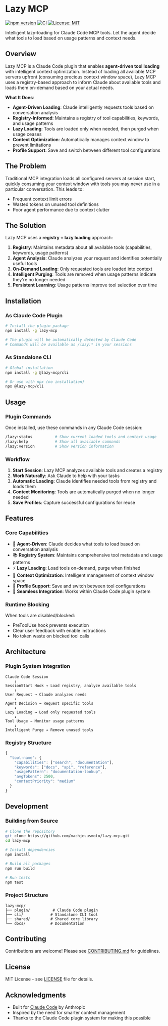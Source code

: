 # Lazy MCP

[![npm version](https://img.shields.io/npm/v/lazy-mcp.svg)](https://www.npmjs.com/package/lazy-mcp)
[![CI](https://github.com/machjesusmoto/lazy-mcp/actions/workflows/ci.yml/badge.svg)](https://github.com/machjesusmoto/lazy-mcp/actions/workflows/ci.yml)
[![License: MIT](https://img.shields.io/badge/License-MIT-yellow.svg)](https://opensource.org/licenses/MIT)

Intelligent lazy-loading for Claude Code MCP tools. Let the agent decide what tools to load based on usage patterns and context needs.

## Overview

Lazy MCP is a Claude Code plugin that enables **agent-driven tool loading** with intelligent context optimization. Instead of loading all available MCP servers upfront (consuming precious context window space), Lazy MCP uses a registry-based approach to inform Claude about available tools and loads them on-demand based on your actual needs.

**What It Does**:
- **Agent-Driven Loading**: Claude intelligently requests tools based on conversation analysis
- **Registry-Informed**: Maintains a registry of tool capabilities, keywords, and usage patterns
- **Lazy Loading**: Tools are loaded only when needed, then purged when usage ceases
- **Context Optimization**: Automatically manages context window to prevent limitations
- **Profile Support**: Save and switch between different tool configurations

## The Problem

Traditional MCP integration loads all configured servers at session start, quickly consuming your context window with tools you may never use in a particular conversation. This leads to:
- Frequent context limit errors
- Wasted tokens on unused tool definitions
- Poor agent performance due to context clutter

## The Solution

Lazy MCP uses a **registry + lazy loading** approach:

1. **Registry**: Maintains metadata about all available tools (capabilities, keywords, usage patterns)
2. **Agent Analysis**: Claude analyzes your request and identifies potentially useful tools
3. **On-Demand Loading**: Only requested tools are loaded into context
4. **Intelligent Purging**: Tools are removed when usage patterns indicate they're no longer needed
5. **Persistent Learning**: Usage patterns improve tool selection over time

## Installation

### As Claude Code Plugin

```bash
# Install the plugin package
npm install -g lazy-mcp

# The plugin will be automatically detected by Claude Code
# Commands will be available as /lazy:* in your sessions
```

### As Standalone CLI

```bash
# Global installation
npm install -g @lazy-mcp/cli

# Or use with npx (no installation)
npx @lazy-mcp/cli
```

## Usage

### Plugin Commands

Once installed, use these commands in any Claude Code session:

```bash
/lazy:status          # Show current loaded tools and context usage
/lazy:help            # Show all available commands
/lazy:version         # Show version information
```

### Workflow

1. **Start Session**: Lazy MCP analyzes available tools and creates a registry
2. **Work Naturally**: Ask Claude to help with your tasks
3. **Automatic Loading**: Claude identifies needed tools from registry and loads them
4. **Context Monitoring**: Tools are automatically purged when no longer needed
5. **Save Profiles**: Capture successful configurations for reuse

## Features

### Core Capabilities

- 🧠 **Agent-Driven**: Claude decides what tools to load based on conversation analysis
- 📚 **Registry System**: Maintains comprehensive tool metadata and usage patterns
- ⚡ **Lazy Loading**: Load tools on-demand, purge when finished
- 🎯 **Context Optimization**: Intelligent management of context window space
- 💾 **Profile Support**: Save and switch between tool configurations
- 🔗 **Seamless Integration**: Works within Claude Code plugin system

### Runtime Blocking

When tools are disabled/blocked:
- PreToolUse hook prevents execution
- Clear user feedback with enable instructions
- No token waste on blocked tool calls

## Architecture

### Plugin System Integration

```
Claude Code Session
    ↓
SessionStart Hook → Load registry, analyze available tools
    ↓
User Request → Claude analyzes needs
    ↓
Agent Decision → Request specific tools
    ↓
Lazy Loading → Load only requested tools
    ↓
Tool Usage → Monitor usage patterns
    ↓
Intelligent Purge → Remove unused tools
```

### Registry Structure

```typescript
{
  "tool-name": {
    "capabilities": ["search", "documentation"],
    "keywords": ["docs", "api", "reference"],
    "usagePattern": "documentation-lookup",
    "avgTokens": 2500,
    "contextPriority": "medium"
  }
}
```

## Development

### Building from Source

```bash
# Clone the repository
git clone https://github.com/machjesusmoto/lazy-mcp.git
cd lazy-mcp

# Install dependencies
npm install

# Build all packages
npm run build

# Run tests
npm test
```

### Project Structure

```
lazy-mcp/
├── plugin/          # Claude Code plugin
├── cli/            # Standalone CLI tool
├── shared/         # Shared core library
└── docs/           # Documentation
```

## Contributing

Contributions are welcome! Please see [CONTRIBUTING.md](CONTRIBUTING.md) for guidelines.

## License

MIT License - see [LICENSE](LICENSE) file for details.

## Acknowledgments

- Built for [Claude Code](https://claude.ai/code) by Anthropic
- Inspired by the need for smarter context management
- Thanks to the Claude Code plugin system for making this possible
